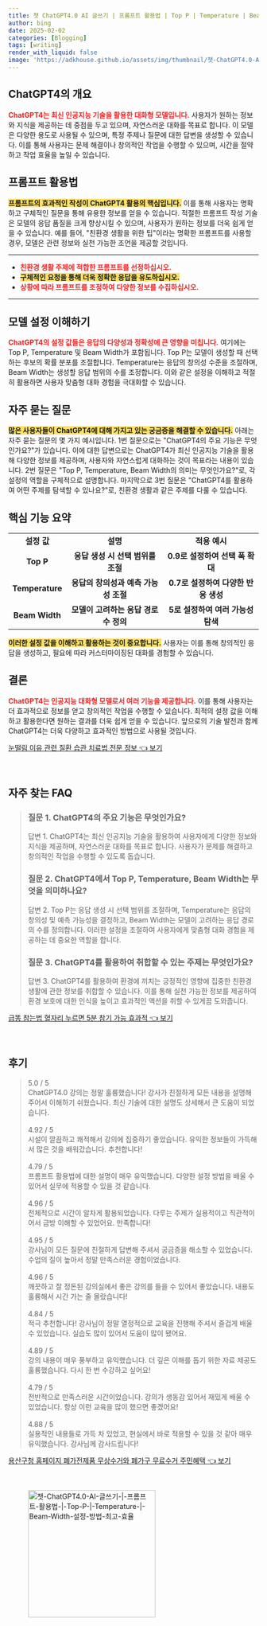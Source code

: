 ```yaml
---
title: 챗 ChatGPT4.0 AI 글쓰기 | 프롬프트 활용법 | Top P | Temperature | Beam Width 설정 방법 최고 효율
author: bing
date: 2025-02-02
categories: [Blogging]
tags: [writing]
render_with_liquid: false
image: 'https://adkhouse.github.io/assets/img/thumbnail/챗-ChatGPT4.0-AI-글쓰기-|-프롬프트-활용법-|-Top-P-|-Temperature-|-Beam-Width-설정-방법-최고-효율.webp'
---
```



<h2 id='ChatGPT4의 개요'>ChatGPT4의 개요</h2>

<p><b><span style="color: #ee2323;">ChatGPT4는 최신 인공지능 기술을 활용한 대화형 모델입니다.</span></b> 사용자가 원하는 정보와 지식을 제공하는 데 중점을 두고 있으며, 자연스러운 대화를 목표로 합니다. 이 모델은 다양한 용도로 사용될 수 있으며, 특정 주제나 질문에 대한 답변을 생성할 수 있습니다. 이를 통해 사용자는 문제 해결이나 창의적인 작업을 수행할 수 있으며, 시간을 절약하고 작업 효율을 높일 수 있습니다.</p>

<h2 id='프롬프트 활용법'>프롬프트 활용법</h2>

<p><b><span style="background-color: #ffe066;">프롬프트의 효과적인 작성이 ChatGPT4 활용의 핵심입니다.</span></b> 이를 통해 사용자는 명확하고 구체적인 질문을 통해 유용한 정보를 얻을 수 있습니다. 적절한 프롬프트 작성 기술은 모델의 응답 품질을 크게 향상시킬 수 있으며, 사용자가 원하는 정보를 더욱 쉽게 얻을 수 있습니다. 예를 들어, "친환경 생활을 위한 팁"이라는 명확한 프롬프트를 사용할 경우, 모델은 관련 정보와 실천 가능한 조언을 제공할 것입니다.</p>

<hr />

<ul>
    <li><b><span style="color: #ee2323;">친환경 생활 주제에 적합한 프롬프트를 선정하십시오.</span></b></li>
    <li><b><span style="background-color: #ffe066;">구체적인 요청을 통해 더욱 정확한 응답을 유도하십시오.</span></b></li>
    <li><b><span style="color: #ee2323;">상황에 따라 프롬프트를 조정하여 다양한 정보를 수집하십시오.</span></b></li>
</ul>

<hr />

<h2 id='모델 설정 이해하기'>모델 설정 이해하기</h2>

<p><b><span style="color: #ee2323;">ChatGPT4의 설정 값들은 응답의 다양성과 정확성에 큰 영향을 미칩니다.</span></b> 여기에는 Top P, Temperature 및 Beam Width가 포함됩니다. Top P는 모델이 생성할 때 선택하는 후보의 확률 분포를 조절합니다. Temperature는 응답의 창의성 수준을 조절하며, Beam Width는 생성할 응답 범위의 수를 조정합니다. 이와 같은 설정을 이해하고 적절히 활용하면 사용자 맞춤형 대화 경험을 극대화할 수 있습니다.</p>

<h2 id='자주 묻는 질문'>자주 묻는 질문</h2>

<p><b><span style="background-color: #ffe066;">많은 사용자들이 ChatGPT4에 대해 가지고 있는 궁금증을 해결할 수 있습니다.</span></b> 아래는 자주 묻는 질문의 몇 가지 예시입니다. 1번 질문으로는 "ChatGPT4의 주요 기능은 무엇인가요?"가 있습니다. 이에 대한 답변으로는 ChatGPT4가 최신 인공지능 기술을 활용해 다양한 정보를 제공하며, 사용자와 자연스럽게 대화하는 것이 목표라는 내용이 있습니다. 2번 질문은 "Top P, Temperature, Beam Width의 의미는 무엇인가요?"로, 각 설정의 역할을 구체적으로 설명합니다. 마지막으로 3번 질문은 "ChatGPT4를 활용하여 어떤 주제를 탐색할 수 있나요?"로, 친환경 생활과 같은 주제를 다룰 수 있습니다.</p>

<h2 id='핵심 기능 요약'>핵심 기능 요약</h2>

<table>
    <tr>
        <td style="text-align: center; height: 17px;"><b>설정 값</b></td>
        <td style="text-align: center; height: 17px;"><b>설명</b></td>
        <td style="text-align: center; height: 17px;"><b>적용 예시</b></td>
    </tr>
    <tr>
        <td style="text-align: center; height: 17px;"><b>Top P</b></td>
        <td style="text-align: center; height: 17px;"><b>응답 생성 시 선택 범위를 조절</b></td>
        <td style="text-align: center; height: 17px;"><b>0.9로 설정하여 선택 폭 확대</b></td>
    </tr>
    <tr>
        <td style="text-align: center; height: 17px;"><b>Temperature</b></td>
        <td style="text-align: center; height: 17px;"><b>응답의 창의성과 예측 가능성 조절</b></td>
        <td style="text-align: center; height: 17px;"><b>0.7로 설정하여 다양한 반응 생성</b></td>
    </tr>
    <tr>
        <td style="text-align: center; height: 17px;"><b>Beam Width</b></td>
        <td style="text-align: center; height: 17px;"><b>모델이 고려하는 응답 경로 수 정의</b></td>
        <td style="text-align: center; height: 17px;"><b>5로 설정하여 여러 가능성 탐색</b></td>
    </tr>
</table>

<p><b><span style="background-color: #ffe066;">이러한 설정 값을 이해하고 활용하는 것이 중요합니다.</span></b> 사용자는 이를 통해 창의적인 응답을 생성하고, 필요에 따라 커스터마이징된 대화를 경험할 수 있습니다.</p>

<h2 id='결론'>결론</h2>

<p><b><span style="color: #ee2323;">ChatGPT4는 인공지능 대화형 모델로서 여러 기능을 제공합니다.</span></b> 이를 통해 사용자는 더 효과적으로 정보를 얻고 창의적인 작업을 수행할 수 있습니다. 최적의 설정 값을 이해하고 활용한다면 원하는 결과를 더욱 쉽게 얻을 수 있습니다. 앞으로의 기술 발전과 함께 ChatGPT4는 더욱 다양하고 효과적인 방법으로 사용될 것입니다.</p>


<p><a class="click-button" title="눈떨림 이유 관련 질환 습관 치료법 전문 정보" href="https://adkhouse.github.io/posts/%EB%88%88%EB%96%A8%EB%A6%BC-%EC%9D%B4%EC%9C%A0-%EA%B4%80%EB%A0%A8-%EC%A7%88%ED%99%98-%EC%8A%B5%EA%B4%80-%EC%B9%98%EB%A3%8C%EB%B2%95-%EC%A0%84%EB%AC%B8-%EC%A0%95%EB%B3%B4/" rel="dofollow">눈떨림 이유 관련 질환 습관 치료법 전문 정보 👈 보기</a></p><br>
<h2 id='자주_찾는_FAQ'>자주 찾는 FAQ</h2>
<div itemscope="" itemtype="https://schema.org/FAQPage"> 
<blockquote> 
<div itemscope="" itemprop="mainEntity" itemtype="https://schema.org/Question"> 
<h3 itemprop="name">질문 1. ChatGPT4의 주요 기능은 무엇인가요?</h3> 
<div itemscope="" itemprop="acceptedAnswer" itemtype="https://schema.org/Answer"> 
<span itemprop="text"> 
<p>답변 1. ChatGPT4는 최신 인공지능 기술을 활용하여 사용자에게 다양한 정보와 지식을 제공하며, 자연스러운 대화를 목표로 합니다. 사용자가 문제를 해결하고 창의적인 작업을 수행할 수 있도록 돕습니다.</p> 
</span> 
</div> 
</div> 

<div itemscope="" itemprop="mainEntity" itemtype="https://schema.org/Question"> 
<h3 itemprop="name">질문 2. ChatGPT4에서 Top P, Temperature, Beam Width는 무엇을 의미하나요?</h3> 
<div itemscope="" itemprop="acceptedAnswer" itemtype="https://schema.org/Answer"> 
<span itemprop="text"> 
<p>답변 2. Top P는 응답 생성 시 선택 범위를 조절하며, Temperature는 응답의 창의성 및 예측 가능성을 결정하고, Beam Width는 모델이 고려하는 응답 경로의 수를 정의합니다. 이러한 설정을 조절하여 사용자에게 맞춤형 대화 경험을 제공하는 데 중요한 역할을 합니다.</p> 
</span> 
</div> 
</div> 

<div itemscope="" itemprop="mainEntity" itemtype="https://schema.org/Question"> 
<h3 itemprop="name">질문 3. ChatGPT4를 활용하여 취합할 수 있는 주제는 무엇인가요?</h3> 
<div itemscope="" itemprop="acceptedAnswer" itemtype="https://schema.org/Answer"> 
<span itemprop="text"> 
<p>답변 3. ChatGPT4를 활용하여 환경에 끼치는 긍정적인 영향에 집중한 친환경 생활에 관한 정보를 취합할 수 있습니다. 이를 통해 실천 가능한 정보를 제공하여 환경 보호에 대한 인식을 높이고 효과적인 액션을 취할 수 있게끔 도와줍니다.</p> 
</span> 
</div> 
</div> 
</blockquote> 
</div>
<p><a class="click-button" title="급똥 참는법 혈자리 누르면 5분 참기 가능 효과적" href="https://adkhouse.github.io/posts/%EA%B8%89%EB%98%A5-%EC%B0%B8%EB%8A%94%EB%B2%95-%ED%98%88%EC%9E%90%EB%A6%AC-%EB%88%84%EB%A5%B4%EB%A9%B4-5%EB%B6%84-%EC%B0%B8%EA%B8%B0-%EA%B0%80%EB%8A%A5-%ED%9A%A8%EA%B3%BC%EC%A0%81/" rel="dofollow">급똥 참는법 혈자리 누르면 5분 참기 가능 효과적 👈 보기</a></p><br>
<h2 id='후기'>후기</h2>
<div itemscope itemtype="https://schema.org/Product">
  <blockquote>
  <div itemprop="review" itemscope itemtype="https://schema.org/Review">
      <div itemprop="reviewRating" itemscope itemtype="https://schema.org/Rating"> <span itemprop="ratingValue">5.0</span> / <span itemprop="bestRating">5</span> </div>
      <span itemprop="reviewBody">ChatGPT4.0 강의는 정말 훌륭했습니다! 강사가 친절하게 모든 내용을 설명해 주어서 이해하기 쉬웠습니다. 최신 기술에 대한 설명도 상세해서 큰 도움이 되었습니다.</span>
  </div>
  <br>
  <div itemprop="review" itemscope itemtype="https://schema.org/Review">
      <div itemprop="reviewRating" itemscope itemtype="https://schema.org/Rating"> <span itemprop="ratingValue">4.92</span> / <span itemprop="bestRating">5</span> </div>
      <span itemprop="reviewBody">시설이 깔끔하고 쾌적해서 강의에 집중하기 좋았습니다. 유익한 정보들이 가득해서 많은 것을 배워갔습니다. 추천합니다!</span>
  </div>
  <br>
  <div itemprop="review" itemscope itemtype="https://schema.org/Review">
      <div itemprop="reviewRating" itemscope itemtype="https://schema.org/Rating"> <span itemprop="ratingValue">4.79</span> / <span itemprop="bestRating">5</span> </div>
      <span itemprop="reviewBody">프롬프트 활용법에 대한 설명이 매우 유익했습니다. 다양한 설정 방법을 배울 수 있어서 실무에 적용할 수 있을 것 같습니다.</span>
  </div>
  <br>
  <div itemprop="review" itemscope itemtype="https://schema.org/Review">
      <div itemprop="reviewRating" itemscope itemtype="https://schema.org/Rating"> <span itemprop="ratingValue">4.96</span> / <span itemprop="bestRating">5</span> </div>
      <span itemprop="reviewBody">전체적으로 시간이 알차게 활용되었습니다. 다루는 주제가 실용적이고 직관적이어서 금방 이해할 수 있었어요. 만족합니다!</span>
  </div>
  <br>
  <div itemprop="review" itemscope itemtype="https://schema.org/Review">
      <div itemprop="reviewRating" itemscope itemtype="https://schema.org/Rating"> <span itemprop="ratingValue">4.95</span> / <span itemprop="bestRating">5</span> </div>
      <span itemprop="reviewBody">강사님이 모든 질문에 친절하게 답변해 주셔서 궁금증을 해소할 수 있었습니다. 수업의 질이 높아서 정말 만족스러운 경험이었습니다.</span>
  </div>
  <br>
  <div itemprop="review" itemscope itemtype="https://schema.org/Review">
      <div itemprop="reviewRating" itemscope itemtype="https://schema.org/Rating"> <span itemprop="ratingValue">4.96</span> / <span itemprop="bestRating">5</span> </div>
      <span itemprop="reviewBody">깨끗하고 잘 정돈된 강의실에서 좋은 강의를 들을 수 있어서 좋았습니다. 내용도 훌륭해서 시간 가는 줄 몰랐습니다!</span>
  </div>
  <br>
  <div itemprop="review" itemscope itemtype="https://schema.org/Review">
      <div itemprop="reviewRating" itemscope itemtype="https://schema.org/Rating"> <span itemprop="ratingValue">4.84</span> / <span itemprop="bestRating">5</span> </div>
      <span itemprop="reviewBody">적극 추천합니다! 강사님이 정말 열정적으로 교육을 진행해 주셔서 즐겁게 배울 수 있었습니다. 실습도 많이 있어서 도움이 많이 됐어요.</span>
  </div>
  <br>
  <div itemprop="review" itemscope itemtype="https://schema.org/Review">
      <div itemprop="reviewRating" itemscope itemtype="https://schema.org/Rating"> <span itemprop="ratingValue">4.89</span> / <span itemprop="bestRating">5</span> </div>
      <span itemprop="reviewBody">강의 내용이 매우 풍부하고 유익했습니다. 더 깊은 이해를 돕기 위한 자료 제공도 훌륭했습니다. 다시 한 번 수강하고 싶어요!</span>
  </div>
  <br>
  <div itemprop="review" itemscope itemtype="https://schema.org/Review">
      <div itemprop="reviewRating" itemscope itemtype="https://schema.org/Rating"> <span itemprop="ratingValue">4.79</span> / <span itemprop="bestRating">5</span> </div>
      <span itemprop="reviewBody">전반적으로 만족스러운 시간이었습니다. 강의가 생동감 있어서 재밌게 배울 수 있었습니다. 항상 이런 교육을 많이 했으면 좋겠어요!</span>
  </div>
  <br>
  <div itemprop="review" itemscope itemtype="https://schema.org/Review">
      <div itemprop="reviewRating" itemscope itemtype="https://schema.org/Rating"> <span itemprop="ratingValue">4.88</span> / <span itemprop="bestRating">5</span> </div>
      <span itemprop="reviewBody">실용적인 내용들로 가득 차 있었고, 현실에서 바로 적용할 수 있을 것 같아 매우 유익했습니다. 강사님께 감사드립니다!</span>
  </div>
  </blockquote>
</div>
<p><a class="click-button" title="용산구청 홈페이지 폐가전제품 무상수거와 폐가구 무료수거 주민혜택" href="https://adkhouse.github.io/posts/%EC%9A%A9%EC%82%B0%EA%B5%AC%EC%B2%AD-%ED%99%88%ED%8E%98%EC%9D%B4%EC%A7%80-%ED%8F%90%EA%B0%80%EC%A0%84%EC%A0%9C%ED%92%88-%EB%AC%B4%EC%83%81%EC%88%98%EA%B1%B0%EC%99%80-%ED%8F%90%EA%B0%80%EA%B5%AC-%EB%AC%B4%EB%A3%8C%EC%88%98%EA%B1%B0-%EC%A3%BC%EB%AF%BC%ED%98%9C%ED%83%9D/" rel="dofollow">용산구청 홈페이지 폐가전제품 무상수거와 폐가구 무료수거 주민혜택 👈 보기</a></p><br>
<figure class="image"><img src="https://adkhouse.github.io/assets/img/thumbnail/챗-ChatGPT4.0-AI-글쓰기-|-프롬프트-활용법-|-Top-P-|-Temperature-|-Beam-Width-설정-방법-최고-효율.webp" alt="챗-ChatGPT4.0-AI-글쓰기-|-프롬프트-활용법-|-Top-P-|-Temperature-|-Beam-Width-설정-방법-최고-효율" width="256" height="256"></figure>